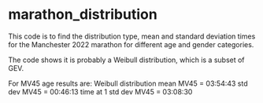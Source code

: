 # marathon_distribution
This code is to find the distribution type, mean and standard deviation times for the Manchester 2022 marathon for different age and gender categories.

The code shows it is probably a Weibull distribution, which is a subset of GEV.

For MV45 age results are:
Weibull distribution
mean MV45 = 03:54:43
std dev MV45 = 00:46:13
time at 1 std dev MV45 = 03:08:30

